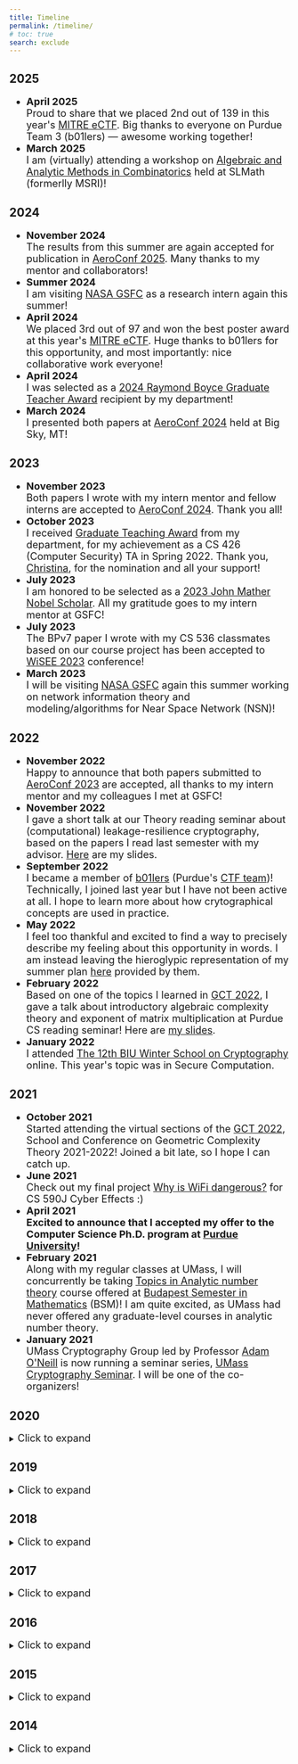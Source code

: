 ```yaml
---
title: Timeline
permalink: /timeline/
# toc: true
search: exclude
---
```


## 2025

<font size="4">
<ul>

<li>
	<div><b>April 2025</b></div>
	<div>Proud to share that we placed 2nd out of 139 in this year's <a href="https://ectf.mitre.org/">MITRE eCTF</a>. Big thanks to everyone on Purdue Team 3 (b01lers) — awesome working together!</div>
</li>

<li>
	<div><b>March 2025</b></div>
	<div>I am (virtually) attending a workshop on <a href="https://www.slmath.org/workshops/1091">Algebraic and Analytic Methods in Combinatorics</a> held at SLMath (formerlly MSRI)!</div>
</li>

</ul>
</font>


## 2024

<font size="4">
<ul>

<li>
	<div><b>November 2024</b></div>
	<div>The results from this summer are again accepted for publication in <a href="https://www.aeroconf.org/">AeroConf 2025</a>. Many thanks to my mentor and collaborators!</div>
</li>

<li>
	<div><b>Summer 2024</b></div>
	<div>I am visiting <a href="https://www.nasa.gov/goddard">NASA GSFC</a> as a research intern again this summer!</div>
</li>

<li>
	<div><b>April 2024</b></div>
	<div>We placed 3rd out of 97 and won the best poster award at this year's <a href="https://ectf.mitre.org/">MITRE eCTF</a>. Huge thanks to b01lers for this opportunity, and most importantly: nice collaborative work everyone!</div>
</li>

<li>
	<div><b>April 2024</b></div>
	<div>I was selected as a <a href="https://www.cs.purdue.edu/news/articles/2024/2024_purdue_cs_awards.html">2024 Raymond Boyce Graduate Teacher Award</a> recipient by my department!</div>
</li>

<li>
	<div><b>March 2024</b></div>
	<div>I presented both papers at <a href="https://www.aeroconf.org/">AeroConf 2024</a> held at Big Sky, MT!</div>
</li>

</ul>
</font>

## 2023

<font size="4">
<ul>

<li>
	<div><b>November 2023</b></div>
	<div>Both papers I wrote with my intern mentor and fellow interns are accepted to <a href="https://www.aeroconf.org/">AeroConf 2024</a>. Thank you all!</div>
</li>

<li>
	<div><b>October 2023</b></div>
	<div>I received <a href="https://www.cs.purdue.edu/graduate/gta-award-winners.html">Graduate Teaching Award</a> from my department, for my achievement as a CS 426 (Computer Security) TA in Spring 2022. Thank you, <a href="https://www.cs.purdue.edu/homes/clg/">Christina</a>, for the nomination and all your support!</div>
</li>

<li>
	<div><b>July 2023</b></div>
	<div>I am honored to be selected as a <a href="https://spacegrant.org/programs/john-mather/">2023 John Mather Nobel Scholar</a>. All my gratitude goes to my intern mentor at GSFC!</div>
</li>

<li>
	<div><b>July 2023</b></div>
	<div>The BPv7 paper I wrote with my CS 536 classmates based on our course project has been accepted to <a href="https://2023.ieee-wisee.org/">WiSEE 2023</a> conference!</div>
</li>

<li>
	<div><b>March 2023</b></div>
	<div>I will be visiting <a href="https://www.nasa.gov/goddard">NASA GSFC</a> again this summer working on network information theory and modeling/algorithms for Near Space Network (NSN)!</div>
</li>

</ul>
</font>

## 2022

<font size="4">
<ul>

<li>
	<div><b>November 2022</b></div>
	<div>Happy to announce that both papers submitted to <a href="https://www.aeroconf.org/">AeroConf 2023</a> are accepted, all thanks to my intern mentor and my colleagues I met at GSFC!</div>
</li>

<li>
	<div><b>November 2022</b></div>
	<div>I gave a short talk at our Theory reading seminar about (computational) leakage-resilience cryptography, based on the papers I read last semester with my advisor. <a href="https://drive.google.com/file/d/1R-Et4OCzj5AJ5hN-7Re6-6c6q-9XI32-/view?usp=share_link">Here</a> are my slides.</div>
</li>

<li>
	<div><b>September 2022</b></div>
	<div>I became a member of <a href="https://b01lers.com/">b01lers</a> (Purdue's <a href="https://ctftime.org/team/11464">CTF team</a>)! Technically, I joined last year but I have not been active at all. I hope to learn more about how crytographical concepts are used in practice.</div>
</li>

<li>
	<div><b>May 2022</b></div>
	<div>I feel too thankful and excited to find a way to precisely describe my feeling about this opportunity in words. I am instead leaving the hieroglypic representation of my summer plan <a href="/Downloads/I'm_a_NASA_Intern.png">here</a> provided by them.</div>
</li>

<li>
	<div><b>February 2022</b></div>
	<div>Based on one of the topics I learned in <a href="https://gct2022.sciencesconf.org/">GCT 2022</a>, I gave a talk about introductory algebraic complexity theory and exponent of matrix multiplication at Purdue CS reading seminar! Here are <a href="https://drive.google.com/file/d/16skP4qoTWEzEi2Yq1kYVx1eRxyNaB5Li/view?usp=sharing">my slides</a>.</div>
</li>

<li>
	<div><b>January 2022</b></div>
	<div>I attended <a href="https://cyber.biu.ac.il/event/the-12th-biu-winter-school-on-cryptography/">The 12th BIU Winter School on Cryptography</a> online. This year's topic was in Secure Computation. </div>
</li>

</ul>
</font>

## 2021

<font size="4">
<ul>

<li>
	<div><b>October 2021</b></div>
	<div>Started attending the virtual sections of the <a href="https://gct2022.sciencesconf.org/">GCT 2022</a>, School and Conference on Geometric Complexity Theory 2021-2022! Joined a bit late, so I hope I can catch up.</div>
</li>

<li>
	<div><b>June 2021</b></div>
	<div>Check out my final project <a href="https://github.com/jihunhwang/Dangerous_WiFi">Why is WiFi dangerous?</a> for CS 590J Cyber Effects :)</div>
</li>


<li>
	<div><b>April 2021</b></div>
	<div><b>Excited to announce that I accepted my offer to the Computer Science Ph.D. program at <a href="https://www.cs.purdue.edu/">Purdue University</a>!</b></div>
</li>

<li>
	<div><b>February 2021</b></div>
	<div>Along with my regular classes at UMass, I will concurrently be taking <a href="https://www.bsmath.hu/CURRENT/NUTsyllabus.html">Topics in Analytic number theory</a> course offered at <a href="https://www.budapestsemesters.com/spring-2021-distance-learning-opportunity/">Budapest Semester in Mathematics</a> (BSM)! I am quite excited, as UMass had never offered any graduate-level courses in analytic number theory.</div>
</li>

<li>
	<div><b>January 2021</b></div>
	<div>UMass Cryptography Group led by Professor <a href="https://groups.cs.umass.edu/oneill/">Adam O'Neill</a> is now running a seminar series, <a href="https://sites.google.com/view/umasscryptosem/">UMass Cryptography Seminar</a>. I will be one of the co-organizers!</div>
</li>

</ul>
</font>


## 2020
<details>
	<summary><font size="4">Click to expand</font></summary>
<font size="4">

<ul>

<li>
<div><b>October 2020</b></div>
		<div>I gave a talk at the <a href="https://groups.cs.umass.edu/theory/">UMass CS Theory Seminar</a> with a colleague of mine (Kyle Doney) about <a href="https://eprint.iacr.org/2013/451">candidate indistinguishability obfuscators</a>. <a href="https://drive.google.com/file/d/1BvUJ94ZzMdUmaD9_-SmIjr4hHruHGZVz/view?usp=sharing">Here</a> is the abstract of the talk.
		</div>
</li>


<li>
<div><b>August 2020</b></div>
	<div>I gave a talk at the UMass Geometric Analysis Reading Seminar about the <a href="https://www.intlpress.com/site/pub/files/_fulltext/journals/cag/1998/0006/0004/CAG-1998-0006-0004-a001.pdf">Dorfmeister-Pedit-Wu</a> (DPW) construction of minimal surfaces!</div>
</li>

<li>
<div><b>June 2020</b></div>
	<div>I started working with Professor <a href="https://groups.cs.umass.edu/oneill/">Adam O'Neill</a> on Multi-Input <a href="https://eprint.iacr.org/2010/556.pdf">Functional Encryption</a> (MIFE) based privacy-preserving contact tracing.</div>
</li>

<li>
<div><b>May 2020</b></div>
	<div>I gave a short talk at the UMass Geometric Analysis Reading Seminar in May 7th on the recent progress in <a href="https://mathoverflow.net/questions/308443/on-the-calabi-yau-conjecture-for-minimal-surfaces">the embedded Calabi-Yau conjecture</a>, by Colding-Minicozzi and Meeks-Perez-Ros! <a href="https://drive.google.com/file/d/1gw3eaI9tQFrcVB2hw3cm1b6VyELKp8Bn/view?usp=sharing">Here</a> are my notes.</div>
</li>

<li>
<div><b>April 2020</b></div>
	<div>Based on what I learned during my senior research, I spoked at the <a href="https://groups.cs.umass.edu/theory/">UMass CS Theory Seminar</a> in April 29th with a colleague of mine (Wenbo Xie) on parallel algorithm-based differential equation solvers! <a href="https://drive.google.com/open?id=1vDVbmkYslDomSF6u4W6GsDAIETGLScuw">Here</a> is the abstract of the talk and <a href="https://drive.google.com/open?id=1Kgk_hyf2IharsyZ3MrSb3xou8fmBlM4m">Here</a> are the lecture slides.</div>
</li>

<li>
<div><b>January 2020</b></div>
	<div>My senior thesis submission has been approved! My abstract is available <a href="/Downloads/Hwang_Abstract.pdf">here</a>. This also means that I am no longer an undergrad. I will be spending another 1.5 years around Amherst, working on my M.S. in computer science!</div>
</li>
</ul>
</font>
</details>


## 2019
<details>
	<summary><font size="4">Click to expand</font></summary>
<font size="4">
<ul>

<li>
	<div><b>September 2019</b></div>
	<div>Happy to announce that I just made my very first publication, with the people I met in ERAU REU! Our paper is accepted to <a href="https://ieeexplore.ieee.org/xpl/conhome/9048088/proceeding">2019 ICII</a>, all thanks to my amazing collaborators!</div>
</li>

<li>
	<div><b>Summer 2019</b></div>
		<div>I spent my whole summer at <a href="https://erau.edu">Embry-Riddle Aeronautical University</a></div> with a group of awesome people doing <a href="https://sites.google.com/view/nsf-reu-erau/">NSF-REU@ERAU</a>! My advisor was Professor <a href="https://sites.google.com/view/yuanj/">Jiawei Yuan</a>
</li>

<li>
	<div><b>January 2019</b></div>
		<div>I started my senior research/thesis under Professor <a href="https://people.math.umass.edu/~kevrekid/">Panos Kevrekidis</a> and <a href="https://web.calpoly.edu/~echarala/">Stathis Charalampidis</a> on extreme waves from the irregular burstings in superfluid 3-He/4-HE!
		</div>
</li>

</ul>
</font>
</details>



## 2018

<details>
	<summary><font size="4">Click to expand</font></summary>
<font size="4">
<ul>

<li>
	<div><b>September 27th, 2018</b></div>
		<div>Effective immediately (from 10 A.M.), Jimmy is now a proud citizen of the United States of America! (<a href="https://www.uscis.gov/us-citizenship/naturalization-test/naturalization-oath-allegiance-united-states-america">Oath of Allegiance</a>)</div>
</li>

<li>
	<div><b>May 2018</b></div>
		<div>I was selected for Math 300 UGTA by the math department with a colleague of mine <a href="https://www.math.columbia.edu/~plei/index.html">Patrick Lei</a>!
		</div>
</li>

<li>
	<div><b>April 2018</b></div>
		<div>I was invited to give a talk about <a href="https://en.wikipedia.org/wiki/Weierstrass_factorization_theorem">Weierstrass product</a> in Professor <a href="https://www.math.umass.edu/directory/emeritus-faculty/william-meeks">William Meeks</a>'s Math 421 (Undergrad) Complex analysis class!
		</div>
</li>

<li>
	<div><b>Spring 2018</b></div>
		<div>I did an independent study in <a href="https://www.youtube.com/watch?v=gvLBbh0VKXw">minimal and constant-mean-curvature (CMC) surfaces</a> under Professor <a href="https://www.math.umass.edu/directory/emeritus-faculty/william-meeks">William Meeks</a>. It was mainly on understanding the first few chapters of <a href="https://www.ams.org/publications/authors/books/postpub/ulect-60">his book</a>. We did also spend a lot of time reading recent papers/surveys and talking about geometric analysis in general (e.g. Ricci flow).</div>
</li>

</ul>
</font>
</details>


## 2017
<details>
	<summary><font size="4">Click to expand</font></summary>
<font size="4">
<ul>

<li>
	<div><b>August 2017</b></div>
	<div>After taking Math 563H Differential Geometry and studying Ergodic theory during my REU with Professor <a href="https://www.math.umass.edu/directory/faculty/yao-li">Yao Li</a>, I decided to study pure mathematics. However, it doesn't mean I am no longer interested in applied mathematics and computer science!
	</div>
</li>

<li>
	<div><b>Summer 2017</b></div>
	<div>I was again around Amherst, MA for <a href="https://www.math.umass.edu/undergraduate/research-experience">UMass Math REU</a>. I studied Ergodic theory and statistical physics under Professor <a href="https://www.math.umass.edu/directory/faculty/yao-li">Yao Li</a>!
	</div>
</li>

<li>
	<div><b>January 2017</b></div>
	<div>I am now also a part of <a href="https://www.cics.umass.edu/">CICS</a>! I was admitted to the computer science major. I plan to double major (or dual degree) math and computer science.
	</div>
</li>

</ul>
</font>
</details>


## 2016
<details>
	<summary><font size="4">Click to expand</font></summary>
<font size="4">
<ul>


<li>
	<div><b>Summer 2016</b></div>
	<div>I was lucky enough be a REU participant in my freshman year. I was at <a href="https://www.math.umass.edu/undergraduate/research-experience">UMass Math REU</a> over the summer studying combinatorial representation theory under Professor <a href="https://www.math.umass.edu/directory/faculty/alexei-oblomkov">Alexei Oblomkov</a>!
	</div>
</li>

<li>
	<div><b>January 2016</b></div>
	<div>I had decided to start taking upper-level math major courses. I am the only freshman in those classes. Let's see how it goes.
	</div>
</li>


</ul>
</font>
</details>


## 2015
<details>
	<summary><font size="4">Click to expand</font></summary>
<font size="4">
<ul>

<li>
	<div><b>September 2015</b></div>
	<div>Here I go, I am now an adult - a college student! I plan to study applied/computational mathematics, and possibly physics, at UMass Amherst. I don't think I will continue pre-med.
	</div>
</li>

</ul>
</font>
</details>


## 2014
<details>
	<summary><font size="4">Click to expand</font></summary>
<font size="4">
<ul>

<li>
	<div><b>August 2014</b></div>
	<div>I was at the <a href="http://www.icm2014.org/">International Congress of Mathematicians (ICM 2014)</a> at COEX Center, Seoul, South Korea. My long journey as a future mathematician had begun!</div>
</li>

</ul>
</font>
</details>
